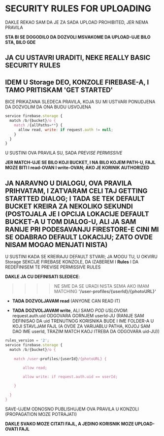 # SECURITY RULES FOR UPLOADING

DAKLE REKAO SAM DA JE ZA SADA UPLOAD PROHIBITED, JER NEMA PRAVILA

**STA BI SE DOGODILO DA DOZVOLI MSVAKOME DA UPLOAD-UJE BILO STA, BILO GDE**

## JA CU USTAVRI URADITI, NEKE REALLY BASIC SECURITY RULES

## IDEM U Storage DEO, KONZOLE FIREBASE-A, I TAMO PRITISKAM 'GET STARTED'

BICE PRIKAZANA SLEDECA PRAVILA, KOJA SU MI USTVARI PONUDJENA DA DOZVOLIM DA ONA BUDU USVOJENA

```javascript
service firebase.storage {
  match /b/{bucket}/o {
    match /{allPaths=**} {
      allow read, write: if request.auth != null;
    }
  }
}
```

U SUSTINI OVA PRAVILA SU, SADA *PREVISE PERMISSIVE*

**JER MATCH-UJE SE BILO KOJI BUCKET, I NA BILO KOJEM PATH-U, FAJL MOZE BITI I read-OVAN I write-OVAN; AKO JE KORINIK AUTHORIZED**

## JA NARAVNO U DIALOGU, OVA PRAVILA PRIHVATAM, I ZATVARAM CELI TAJ GETTING STARTTED DIALOG; I TADA SE TEK DEFAULT BUCKET KREIRA ZA NEKOLIKO SEKUNDI (POSTOJALA JE I OPCIJA LOKACIJE DEFAULT BUCKET-A U TOM DIALOG-U, ALI JA SAM RANIJE PRI PODESAVANJU FIRESTORE-E CINI MI SE ODABRAO DEFAULT LOKACIJU; ZATO OVDE NISAM MOGAO MENJATI NISTA)

U SUSTINI KADA SE KREIRAJU DEFAULT STVARI; JA MOGU TU, U OKVIRU Storage SEKCIJE FIREBASE KONZOLE, DA IZABEREM I **Rules** I DA REDEFINISEM TE PREVISE PERMISSIVE RULES

**DAKLE JA CU DEFINISATI SLEDECE**: 

>>>> NE SME DA SE URADI NISTA SEMA AKO IMAM MATCHING **'/user-profiles/{userId}/{photoURL}'** 

- **TADA DOZVOLJAVAM read** (ANYONE CAN READ IT)

- **TADA DOZVOLJAVAM write**, ALI SAMO *POD USLOVOM*: request.auth.uid ODGOVARA GORNJEM userId-JU (RANIJE SAM DEFINISAO DA uid TRENUTNOG KORISNIKA BUDE I IME FOLDER-A U KOJI STAVLJAM FAJL (A OVDE ZA VARIJABLU PATHA, KOJOJ SAM DAO IME userId, TRAZIM MATCH KAOJ ITREBA DA ODGOVARA uid-JU))

```javascript
rules_version = '2';
service firebase.storage {
  match /b/{bucket}/o {
    
    match /user-profiles/{userId}/{photoURL} {
        
        allow read;

        allow write: if request.auth.uid == userId;

    }
  
  }
}
```

SAVE-UJEM ODNOSNO PUBLISHUJEM OVA PRAVILA U KONZOLI (PROPAGATION MOZE POTRAJATI)

**DAKLE SVAKO MOZE CITATI FAJL, A JEDINO KORISNIK MOZE UPLOAD-OVATI FAJL**
